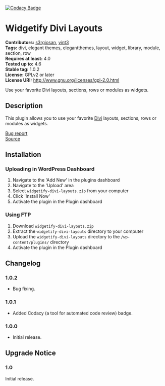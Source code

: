 [![Codacy Badge](https://api.codacy.com/project/badge/Grade/1eba0655c6fb4afdb2fa06c630aeb7f5)](https://www.codacy.com/app/s3rgiosan/widgetify-divi-layouts?utm_source=github.com&amp;utm_medium=referral&amp;utm_content=vint3creative/widgetify-divi-layouts&amp;utm_campaign=Badge_Grade)

# Widgetify Divi Layouts #
**Contributors:** [s3rgiosan](https://profiles.wordpress.org/s3rgiosan), [vint3](https://profiles.wordpress.org/vint3)  
**Tags:** divi, elegant themes, elegantthemes, layout, widget, library, module, section, row    
**Requires at least:** 4.0    
**Tested up to:** 4.6    
**Stable tag:** 1.0.2    
**License:** GPLv2 or later    
**License URI:** http://www.gnu.org/licenses/gpl-2.0.html    

Use your favorite Divi layouts, sections, rows or modules as widgets.

## Description ##

This plugin allows you to use your favorite [Divi](http://www.elegantthemes.com/gallery/divi/) layouts, sections, rows or modules as widgets.  

[Bug report](https://github.com/vint3creative/widgetify-divi-layouts/issues)  
[Source](https://github.com/vint3creative/widgetify-divi-layouts)  

## Installation ##

### Uploading in WordPress Dashboard ###

1. Navigate to the 'Add New' in the plugins dashboard
2. Navigate to the 'Upload' area
3. Select `widgetify-divi-layouts.zip` from your computer
4. Click 'Install Now'
5. Activate the plugin in the Plugin dashboard

### Using FTP ###

1. Download `widgetify-divi-layouts.zip`
2. Extract the `widgetify-divi-layouts` directory to your computer
3. Upload the `widgetify-divi-layouts` directory to the `/wp-content/plugins/` directory
4. Activate the plugin in the Plugin dashboard

## Changelog ##

### 1.0.2 ###
* Bug fixing.  

### 1.0.1 ###
* Added Codacy (a tool for automated code review) badge.  

### 1.0.0 ###
* Initial release.  

## Upgrade Notice ##

### 1.0 ###
Initial release.  
